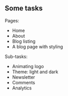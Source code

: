 ## Some tasks

Pages:
- Home
- About
- Blog listing
- A blog page with styling

Sub-tasks:
- Animating logo
- Theme: light and dark
- Newsletter
- Comments
- Analytics